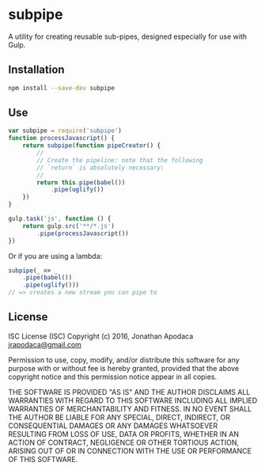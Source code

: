 subpipe
=======

A utility for creating reusable sub-pipes, designed especially for use with Gulp.

## Installation

```sh
npm install --save-dev subpipe
```

## Use

```js
var subpipe = require('subpipe')
function processJavascript() {
	return subpipe(function pipeCreator() {
		//
		// Create the pipeline: note that the following
		// `return` is absolutely necessary:
		//
		return this.pipe(babel())
			.pipe(uglify())
	})
}

gulp.task('js', function () {
	return gulp.src('**/*.js')
		.pipe(processJavascript())
})
```

Or if you are using a lambda:

```js
subpipe(_ => _
	.pipe(babel())
	.pipe(uglify()))
// => creates a new stream you can pipe to
```

## License

ISC License (ISC)
Copyright (c) 2016, Jonathan Apodaca <jrapodaca@gmail.com>

Permission to use, copy, modify, and/or distribute this software for any purpose with or without fee is hereby granted, provided that the above copyright notice and this permission notice appear in all copies.

THE SOFTWARE IS PROVIDED "AS IS" AND THE AUTHOR DISCLAIMS ALL WARRANTIES WITH REGARD TO THIS SOFTWARE INCLUDING ALL IMPLIED WARRANTIES OF MERCHANTABILITY AND FITNESS. IN NO EVENT SHALL THE AUTHOR BE LIABLE FOR ANY SPECIAL, DIRECT, INDIRECT, OR CONSEQUENTIAL DAMAGES OR ANY DAMAGES WHATSOEVER RESULTING FROM LOSS OF USE, DATA OR PROFITS, WHETHER IN AN ACTION OF CONTRACT, NEGLIGENCE OR OTHER TORTIOUS ACTION, ARISING OUT OF OR IN CONNECTION WITH THE USE OR PERFORMANCE OF THIS SOFTWARE.
